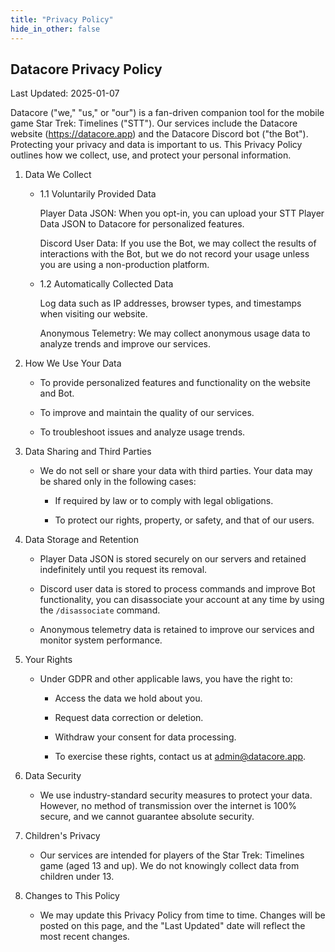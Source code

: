 ```yaml
---
title: "Privacy Policy"
hide_in_other: false
---
```


## Datacore Privacy Policy

Last Updated: 2025-01-07

Datacore ("we," "us," or "our") is a fan-driven companion tool for the mobile game Star Trek: Timelines ("STT"). Our services include the Datacore website (https://datacore.app) and the Datacore Discord bot ("the Bot"). Protecting your privacy and data is important to us. This Privacy Policy outlines how we collect, use, and protect your personal information.

1. Data We Collect

    - 1.1 Voluntarily Provided Data

        Player Data JSON: When you opt-in, you can upload your STT Player Data JSON to Datacore for personalized features.

        Discord User Data: If you use the Bot, we may collect the results of interactions with the Bot, but we do not record your usage unless you are using a non-production platform.

    - 1.2 Automatically Collected Data

        Log data such as IP addresses, browser types, and timestamps when visiting our website.

        Anonymous Telemetry: We may collect anonymous usage data to analyze trends and improve our services.

2. How We Use Your Data

    - To provide personalized features and functionality on the website and Bot.

    - To improve and maintain the quality of our services.

    - To troubleshoot issues and analyze usage trends.

3. Data Sharing and Third Parties

    - We do not sell or share your data with third parties. Your data may be shared only in the following cases:

        - If required by law or to comply with legal obligations.

        - To protect our rights, property, or safety, and that of our users.

4. Data Storage and Retention

    - Player Data JSON is stored securely on our servers and retained indefinitely until you request its removal.

    - Discord user data is stored to process commands and improve Bot functionality, you can disassociate your account at any time by using the `/disassociate` command.

    - Anonymous telemetry data is retained to improve our services and monitor system performance.

5. Your Rights

    - Under GDPR and other applicable laws, you have the right to:

        - Access the data we hold about you.

        - Request data correction or deletion.

        - Withdraw your consent for data processing.

        - To exercise these rights, contact us at admin@datacore.app.

6. Data Security

    - We use industry-standard security measures to protect your data. However, no method of transmission over the internet is 100% secure, and we cannot guarantee absolute security.

7. Children's Privacy

    - Our services are intended for players of the Star Trek: Timelines game (aged 13 and up). We do not knowingly collect data from children under 13.

8. Changes to This Policy

    - We may update this Privacy Policy from time to time. Changes will be posted on this page, and the "Last Updated" date will reflect the most recent changes.